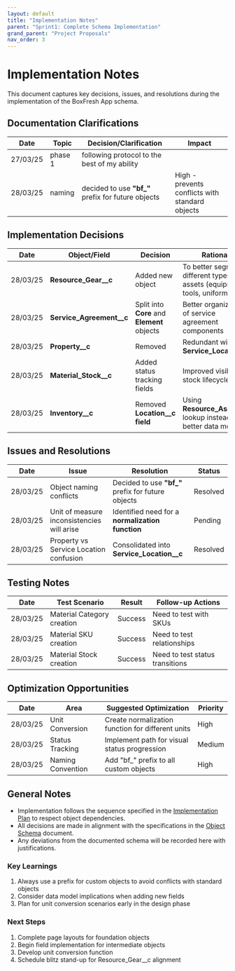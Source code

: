 ```yaml
---
layout: default
title: "Implementation Notes"
parent: "Sprint1: Complete Schema Implementation"
grand_parent: "Project Proposals"
nav_order: 3
---
```


# Implementation Notes

This document captures key decisions, issues, and resolutions during the implementation of the BoxFresh App schema.

## Documentation Clarifications

| Date     | Topic   | Decision/Clarification                             | Impact                                          |
| -------- | ------- | -------------------------------------------------- | ----------------------------------------------- |
| 27/03/25 | phase 1 | following protocol to the best of my ability       |                                                 |
| 28/03/25 | naming  | decided to use **"bf_"** prefix for future objects | High - prevents conflicts with standard objects |

## Implementation Decisions

| Date     | Object/Field             | Decision                                    | Rationale                                                                  |
| -------- | ------------------------ | ------------------------------------------- | -------------------------------------------------------------------------- |
| 28/03/25 | **Resource_Gear__c**     | Added new object                            | To better segregate different types of assets (equipment, tools, uniforms) |
| 28/03/25 | **Service_Agreement__c** | Split into **Core** and **Element** objects | Better organization of service agreement components                        |
| 28/03/25 | **Property__c**          | Removed                                     | Redundant with **Service_Location__c**                                     |
| 28/03/25 | **Material_Stock__c**    | Added status tracking fields                | Improved visibility of stock lifecycle                                     |
| 28/03/25 | **Inventory__c**         | Removed **Location__c field**               | Using **Resource_Asset__c** lookup instead for better data model           |

## Issues and Resolutions

| Date     | Issue                                      | Resolution                                         | Status   |
| -------- | ------------------------------------------ | -------------------------------------------------- | -------- |
| 28/03/25 | Object naming conflicts                    | Decided to use **"bf_"** prefix for future objects | Resolved |
| 28/03/25 | Unit of measure inconsistencies will arise | Identified need for a **normalization function**   | Pending  |
| 28/03/25 | Property vs Service Location confusion     | Consolidated into **Service_Location__c**          | Resolved |

## Testing Notes

| Date     | Test Scenario              | Result  | Follow-up Actions               |
| -------- | -------------------------- | ------- | ------------------------------- |
| 28/03/25 | Material Category creation | Success | Need to test with SKUs          |
| 28/03/25 | Material SKU creation      | Success | Need to test relationships      |
| 28/03/25 | Material Stock creation    | Success | Need to test status transitions |

## Optimization Opportunities

| Date     | Area              | Suggested Optimization                            | Priority |
| -------- | ----------------- | ------------------------------------------------- | -------- |
| 28/03/25 | Unit Conversion   | Create normalization function for different units | High     |
| 28/03/25 | Status Tracking   | Implement path for visual status progression      | Medium   |
| 28/03/25 | Naming Convention | Add "bf_" prefix to all custom objects            | High     |

## General Notes

- Implementation follows the sequence specified in the [Implementation Plan](SF-Boxfresh-app/docs/project/proposals/05-sprint1/plan.md) to respect object dependencies.
- All decisions are made in alignment with the specifications in the [Object Schema](../../../overview/schema.md) document.
- Any deviations from the documented schema will be recorded here with justifications.

### Key Learnings
1. Always use a prefix for custom objects to avoid conflicts with standard objects
2. Consider data model implications when adding new fields
3. Plan for unit conversion scenarios early in the design phase

### Next Steps
1. Complete page layouts for foundation objects
2. Begin field implementation for intermediate objects
3. Develop unit conversion function
4. Schedule blitz stand-up for Resource_Gear__c alignment 